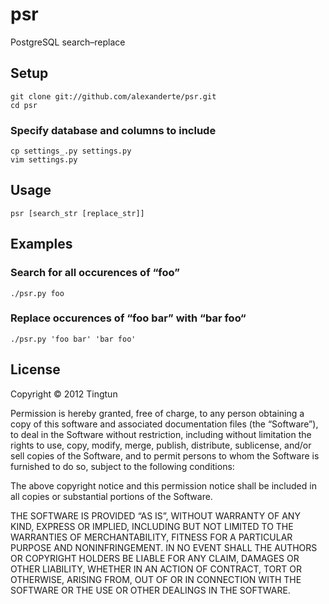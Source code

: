# psr

PostgreSQL search–replace

## Setup

    git clone git://github.com/alexanderte/psr.git
    cd psr

### Specify database and columns to include

    cp settings_.py settings.py
    vim settings.py

## Usage

    psr [search_str [replace_str]]

## Examples

### Search for all occurences of “foo”

    ./psr.py foo

### Replace occurences of “foo bar” with “bar foo“

    ./psr.py 'foo bar' 'bar foo'

## License

Copyright © 2012 Tingtun

Permission is hereby granted, free of charge, to any person obtaining a copy of this software and associated documentation files (the “Software”), to deal in the Software without restriction, including without limitation the rights to use, copy, modify, merge, publish, distribute, sublicense, and/or sell copies of the Software, and to permit persons to whom the Software is furnished to do so, subject to the following conditions:

The above copyright notice and this permission notice shall be included in all copies or substantial portions of the Software.

THE SOFTWARE IS PROVIDED “AS IS”, WITHOUT WARRANTY OF ANY KIND, EXPRESS OR IMPLIED, INCLUDING BUT NOT LIMITED TO THE WARRANTIES OF MERCHANTABILITY, FITNESS FOR A PARTICULAR PURPOSE AND NONINFRINGEMENT. IN NO EVENT SHALL THE AUTHORS OR COPYRIGHT HOLDERS BE LIABLE FOR ANY CLAIM, DAMAGES OR OTHER LIABILITY, WHETHER IN AN ACTION OF CONTRACT, TORT OR OTHERWISE, ARISING FROM, OUT OF OR IN CONNECTION WITH THE SOFTWARE OR THE USE OR OTHER DEALINGS IN THE SOFTWARE.
